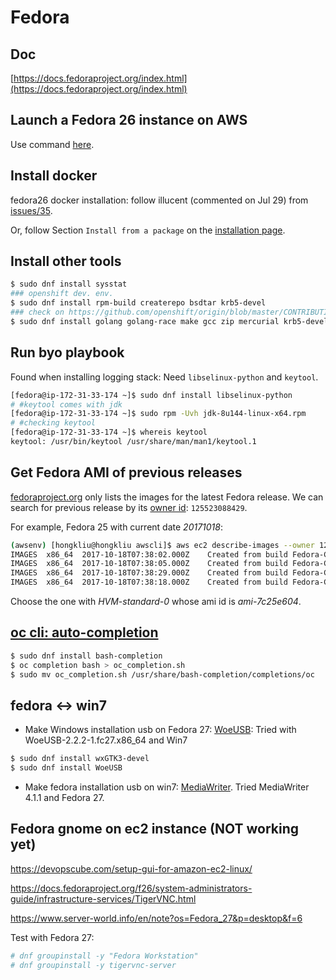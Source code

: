 # Fedora

## Doc

[https://docs.fedoraproject.org/index.html](https://docs.fedoraproject.org/index.html)

## Launch a Fedora 26 instance on AWS

Use command [here](https://github.com/hongkailiu/svt-case-doc/blob/master/ec2/ec2.md#fedora-26).

## Install docker
fedora26 docker installation: follow illucent (commented on Jul 29) from [issues/35](https://github.com/docker/for-linux/issues/35).

Or, follow Section <code>Install from a package</code> on the [installation page](https://docs.docker.com/engine/installation/linux/docker-ce/fedora/#install-from-a-package).

## Install other tools

```sh
$ sudo dnf install sysstat
### openshift dev. env.
$ sudo dnf install rpm-build createrepo bsdtar krb5-devel
### check on https://github.com/openshift/origin/blob/master/CONTRIBUTING.adoc
$ sudo dnf install golang golang-race make gcc zip mercurial krb5-devel bsdtar bc rsync bind-utils file jq tito createrepo openssl gpgme gpgme-devel libassuan libassuan-devel

```

## Run byo playbook

Found when installing logging stack: Need <code>libselinux-python</code> and <code>keytool</code>.


```sh
[fedora@ip-172-31-33-174 ~]$ sudo dnf install libselinux-python
# #keytool comes with jdk
[fedora@ip-172-31-33-174 ~]$ sudo rpm -Uvh jdk-8u144-linux-x64.rpm 
# #checking keytool
[fedora@ip-172-31-33-174 ~]$ whereis keytool
keytool: /usr/bin/keytool /usr/share/man/man1/keytool.1
```

## Get Fedora AMI of previous releases
[fedoraproject.org](https://alt.fedoraproject.org/cloud/) only lists the images for the latest Fedora release. We can search for previous
release by its [owner id](https://ask.fedoraproject.org/en/question/51307/ec2-hvm-ami-for-fedora/?answer=73237#post-id-73237):
<code>125523088429</code>.

For example, Fedora 25 with current date _20171018_:

```sh
(awsenv) [hongkliu@hongkliu awscli]$ aws ec2 describe-images --owner 125523088429 --output text --region us-west-2 | grep Fedora-Cloud-Base-25 | grep 20171018
IMAGES	x86_64	2017-10-18T07:38:02.000Z	Created from build Fedora-Cloud-Base-25-20171018.0.x86_64	xen	ami-5b2be823	125523088429/Fedora-Cloud-Base-25-20171018.0.x86_64-us-west-2-PV-gp2-0	machine	aki-fc8f11cc	Fedora-Cloud-Base-25-20171018.0.x86_64-us-west-2-PV-gp2-0	125523088429	True	/dev/sda	ebs	available	paravirtual
IMAGES	x86_64	2017-10-18T07:38:05.000Z	Created from build Fedora-Cloud-Base-25-20171018.0.x86_64	xen	ami-7c25e604	125523088429/Fedora-Cloud-Base-25-20171018.0.x86_64-us-west-2-HVM-standard-0	machine		Fedora-Cloud-Base-25-20171018.0.x86_64-us-west-2-HVM-standard-0	125523088429	True	/dev/sda1	ebs	available	hvm
IMAGES	x86_64	2017-10-18T07:38:29.000Z	Created from build Fedora-Cloud-Base-25-20171018.0.x86_64	xen	ami-c525e6bd	125523088429/Fedora-Cloud-Base-25-20171018.0.x86_64-us-west-2-PV-standard-0	machine	aki-fc8f11cc	Fedora-Cloud-Base-25-20171018.0.x86_64-us-west-2-PV-standard-0	125523088429	True	/dev/sda	ebs	available	paravirtual
IMAGES	x86_64	2017-10-18T07:38:18.000Z	Created from build Fedora-Cloud-Base-25-20171018.0.x86_64	xen	ami-fe26e586	125523088429/Fedora-Cloud-Base-25-20171018.0.x86_64-us-west-2-HVM-gp2-0	machine		Fedora-Cloud-Base-25-20171018.0.x86_64-us-west-2-HVM-gp2-0	125523088429	True	/dev/sda1	ebs	available	hvm
```

Choose the one with _HVM-standard-0_ whose ami id is _ami-7c25e604_.


## [oc cli: auto-completion](https://bierkowski.com/openshift-cli-morsels-enable-oc-shell-completion/)

```sh
$ sudo dnf install bash-completion
$ oc completion bash > oc_completion.sh
$ sudo mv oc_completion.sh /usr/share/bash-completion/completions/oc
```

## fedora <-> win7

* Make Windows installation usb on Fedora 27: [WoeUSB](https://github.com/slacka/WoeUSB): Tried with WoeUSB-2.2.2-1.fc27.x86_64 and Win7

```sh
$ sudo dnf install wxGTK3-devel
$ sudo dnf install WoeUSB
```

* Make fedora installation usb on win7: [MediaWriter](https://github.com/MartinBriza/MediaWriter). Tried MediaWriter 4.1.1 and Fedora 27.


## Fedora gnome on ec2 instance (NOT working yet)

https://devopscube.com/setup-gui-for-amazon-ec2-linux/

https://docs.fedoraproject.org/f26/system-administrators-guide/infrastructure-services/TigerVNC.html

https://www.server-world.info/en/note?os=Fedora_27&p=desktop&f=6

Test with Fedora 27:

```sh
# dnf groupinstall -y "Fedora Workstation"
# dnf groupinstall -y tigervnc-server
```
